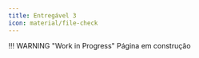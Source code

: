 ```yaml
---
title: Entregável 3
icon: material/file-check
---
```


!!! WARNING "Work in Progress"
    Página em construção